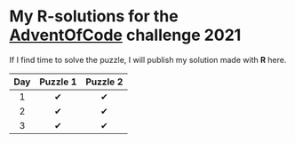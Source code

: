 # My **R**-solutions for the [AdventOfCode](https://adventofcode.com/) challenge 2021

If I find time to solve the puzzle, I will publish my solution made with **R** here.

|Day|Puzzle 1|Puzzle 2|
|:---:|:---:|:---:|
|  1  | &#10004; | &#10004; |
|  2  | &#10004; | &#10004; |
|  3  | &#10004; | &#10004; |
